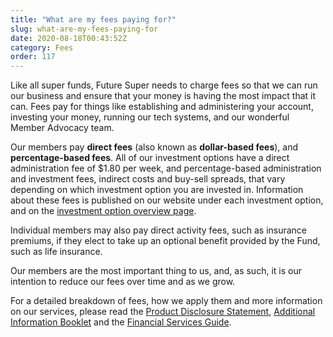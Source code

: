 ```yaml
---
title: "What are my fees paying for?"
slug: what-are-my-fees-paying-for
date: 2020-08-18T00:43:52Z
category: Fees
order: 117
---
```


Like all super funds, Future Super needs to charge fees so that we can run our business and ensure that your money is having the most impact that it can. Fees pay for things like establishing and administering your account, investing your money, running our tech systems, and our wonderful Member Advocacy team.

Our members pay **direct fees** (also known as **dollar-based fees**), and **percentage-based fees**. All of our investment options have a direct administration fee of $1.80 per week, and percentage-based administration and investment fees, indirect costs and buy-sell spreads, that vary depending on which investment option you are invested in. Information about these fees is published on our website under each investment option, and on the [investment option overview page](https://www.futuresuper.com.au/investment-options).

Individual members may also pay direct activity fees, such as insurance premiums, if they elect to take up an optional benefit provided by the Fund, such as life insurance. 

Our members are the most important thing to us, and, as such, it is our intention to reduce our fees over time and as we grow.

For a detailed breakdown of fees, how we apply them and more information on our services, please read the [Product Disclosure Statement](https://futuresuper.com.au/pds), [Additional Information Booklet](https://futuresuper.com.au/aib) and the [Financial Services Guide](https://futuresuper.com.au/fsg).
